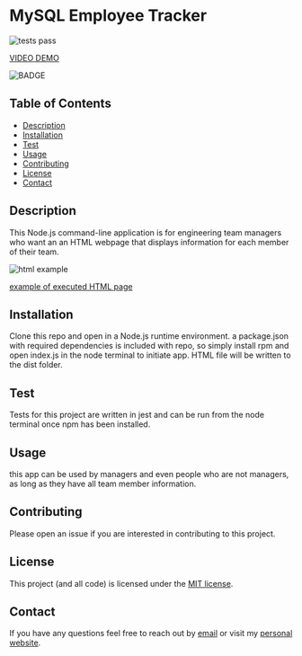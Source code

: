 # MySQL Employee Tracker

![tests pass](/assets/test.png)

[VIDEO DEMO](https://youtu.be/ou1GfyM84Fg)

![BADGE](https://img.shields.io/badge/license-MIT-blue.svg)

## Table of Contents

- [Description](#description)
- [Installation](#installation)
- [Test](#test)
- [Usage](#usage)
- [Contributing](#contributing)
- [License](#license)
- [Contact](#contact)

## Description

This Node.js command-line application is for engineering team managers who want an an HTML webpage that displays information for each member of their team.

![html example](/assets/html.png)

[example of executed HTML page](https://sissyhanks.github.io/make-the-dream-work/)

## Installation

Clone this repo and open in a Node.js runtime environment. a package.json with required dependencies is included with repo, so simply install rpm and open index.js in the node terminal to initiate app. HTML file will be written to the dist folder.

## Test

Tests for this project are written in jest and can be run from the node terminal once npm has been installed.

## Usage

this app can be used by managers and even people who are not managers, as long as they have all team member information.

## Contributing

Please open an issue if you are interested in contributing to this project.

## License

This project (and all code) is licensed under the [MIT license](https://opensource.org/licenses/MIT).

## Contact

If you have any questions feel free to reach out by [email](mailto:sissyhanks@yahoo.com) or visit my [personal website](https://github.com/sissyhanks).
